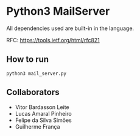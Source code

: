# Python3 MailServer

All dependencies used are built-in in the language.

RFC: https://tools.ietf.org/html/rfc821

## How to run

```
python3 mail_server.py
```

## Collaborators

* Vitor Bardasson Leite
* Lucas Amaral Pinheiro
* Felipe da Silva Simões
* Guilherme França
